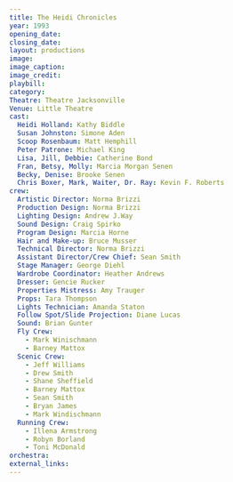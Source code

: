 ```yaml
---
title: The Heidi Chronicles
year: 1993
opening_date: 
closing_date: 
layout: productions
image:
image_caption:
image_credit:
playbill: 
category: 
Theatre: Theatre Jacksonville
Venue: Little Theatre
cast:
  Heidi Holland: Kathy Biddle
  Susan Johnston: Simone Aden
  Scoop Rosenbaum: Matt Hemphill
  Peter Patrone: Michael King
  Lisa, Jill, Debbie: Catherine Bond
  Fran, Betsy, Molly: Marcia Morgan Senen
  Becky, Denise: Brooke Senen
  Chris Boxer, Mark, Waiter, Dr. Ray: Kevin F. Roberts
crew:
  Artistic Director: Norma Brizzi
  Production Design: Norma Brizzi
  Lighting Design: Andrew J.Way
  Sound Design: Craig Spirko
  Program Design: Marcia Horne
  Hair and Make-up: Bruce Musser
  Technical Director: Norma Brizzi
  Assistant Director/Crew Chief: Sean Smith
  Stage Manager: George Diehl
  Wardrobe Coordinator: Heather Andrews
  Dresser: Gencie Rucker
  Properties Mistress: Amy Trauger
  Props: Tara Thompson
  Lights Technician: Amanda Staton
  Follow Spot/Slide Projection: Diane Lucas
  Sound: Brian Gunter
  Fly Crew:
    - Mark Winischmann
    - Barney Mattox
  Scenic Crew:
    - Jeff Williams
    - Drew Smith
    - Shane Sheffield
    - Barney Mattox
    - Sean Smith
    - Bryan James
    - Mark Windischmann
  Running Crew:
    - Illena Armstrong
    - Robyn Borland
    - Toni McDonald
orchestra:
external_links:
---
```

